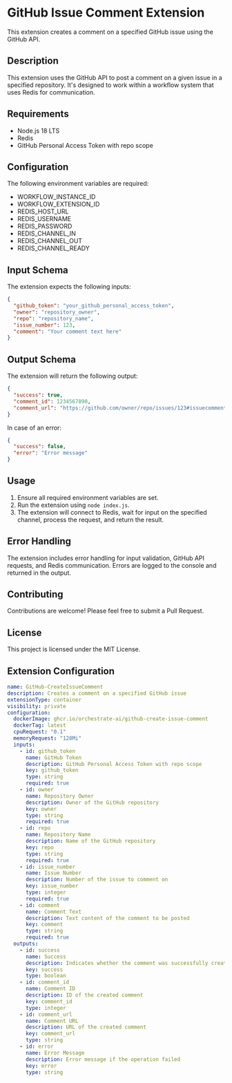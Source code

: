 # GitHub Issue Comment Extension

This extension creates a comment on a specified GitHub issue using the GitHub API.

## Description

This extension uses the GitHub API to post a comment on a given issue in a specified repository. It's designed to work within a workflow system that uses Redis for communication.

## Requirements

- Node.js 18 LTS
- Redis
- GitHub Personal Access Token with repo scope

## Configuration

The following environment variables are required:

- WORKFLOW_INSTANCE_ID
- WORKFLOW_EXTENSION_ID
- REDIS_HOST_URL
- REDIS_USERNAME
- REDIS_PASSWORD
- REDIS_CHANNEL_IN
- REDIS_CHANNEL_OUT
- REDIS_CHANNEL_READY

## Input Schema

The extension expects the following inputs:

```json
{
  "github_token": "your_github_personal_access_token",
  "owner": "repository_owner",
  "repo": "repository_name",
  "issue_number": 123,
  "comment": "Your comment text here"
}
```

## Output Schema

The extension will return the following output:

```json
{
  "success": true,
  "comment_id": 1234567890,
  "comment_url": "https://github.com/owner/repo/issues/123#issuecomment-1234567890"
}
```

In case of an error:

```json
{
  "success": false,
  "error": "Error message"
}
```

## Usage

1. Ensure all required environment variables are set.
2. Run the extension using `node index.js`.
3. The extension will connect to Redis, wait for input on the specified channel, process the request, and return the result.

## Error Handling

The extension includes error handling for input validation, GitHub API requests, and Redis communication. Errors are logged to the console and returned in the output.

## Contributing

Contributions are welcome! Please feel free to submit a Pull Request.

## License

This project is licensed under the MIT License.

## Extension Configuration

```yaml
name: GitHub-CreateIssueComment
description: Creates a comment on a specified GitHub issue
extensionType: container
visibility: private
configuration:
  dockerImage: ghcr.io/orchestrate-ai/github-create-issue-comment
  dockerTag: latest
  cpuRequest: "0.1"
  memoryRequest: "128Mi"
  inputs:
    - id: github_token
      name: GitHub Token
      description: GitHub Personal Access Token with repo scope
      key: github_token
      type: string
      required: true
    - id: owner
      name: Repository Owner
      description: Owner of the GitHub repository
      key: owner
      type: string
      required: true
    - id: repo
      name: Repository Name
      description: Name of the GitHub repository
      key: repo
      type: string
      required: true
    - id: issue_number
      name: Issue Number
      description: Number of the issue to comment on
      key: issue_number
      type: integer
      required: true
    - id: comment
      name: Comment Text
      description: Text content of the comment to be posted
      key: comment
      type: string
      required: true
  outputs:
    - id: success
      name: Success
      description: Indicates whether the comment was successfully created
      key: success
      type: boolean
    - id: comment_id
      name: Comment ID
      description: ID of the created comment
      key: comment_id
      type: integer
    - id: comment_url
      name: Comment URL
      description: URL of the created comment
      key: comment_url
      type: string
    - id: error
      name: Error Message
      description: Error message if the operation failed
      key: error
      type: string
```